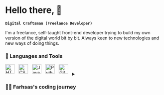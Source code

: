 # Hello there, 👋

**`Digital Craftsman (Freelance Developer)`**

I'm a freelance, self-taught front-end developer trying to build my own version of the digital world bit by bit. Always keen to new technologies and new ways of doing things.


### 🧰 Languages and Tools
<img align="left" alt="HTML" width="30px" style="padding-right:10px;" src="https://cdn.jsdelivr.net/gh/devicons/devicon/icons/html5/html5-plain.svg" />
<img align="left" alt="CSS" width="30px" style="padding-right:10px;" src="https://cdn.jsdelivr.net/gh/devicons/devicon/icons/css3/css3-plain.svg" />
<img align="left" alt="JavaScript" width="30px" style="padding-right:10px;" src="https://cdn.jsdelivr.net/gh/devicons/devicon/icons/javascript/javascript-plain.svg" />
<img align="left" alt="Python" width="30px" style="padding-right:10px;" src="https://cdn.jsdelivr.net/gh/devicons/devicon/icons/python/python-plain.svg" />
<img align="left" alt="GitHub" width="30px" style="padding-right:10px;" src="https://cdn.jsdelivr.net/gh/devicons/devicon/icons/github/github-original.svg" />

#

<details>
 <summary><h3>👨‍💻 Farhsas's coding journey</h3></summary>
    I started my coding journey as a young 8 years old with my dad. He showed how to write my firsts line of code with simple Raspberry Pi projects. Since then I've always been interested in coding/development, so I started playing with some Raspberry Pi and Arduino Projects.
    But during my college time, I discovered Web development and I immediately liked it. So I started to learn about HTML/CSS/JS to make websites. And why websites, you may ask ? I've always been a creative person and creating websites from scratch using my knowledge fitted me best. But I also like security adn everything attached to it. 
    So I'm ready to enter 2023 with a grind mindset to elevate my knowledge even further to build new application.
    As W. Clemetn Stone said : "Aim for the moon. If you miss, you may hit a star".
</details>